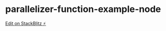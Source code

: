 # parallelizer-function-example-node

[Edit on StackBlitz ⚡️](https://stackblitz.com/edit/parallelizer-function-example-node)